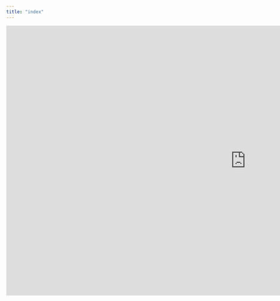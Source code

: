 ```yaml
---
title: "index"
---
```


<iframe width="1280" height="720" src="https://www.youtube.com/embed/Oy53FMAZiM4" frameborder="0" allow="accelerometer; autoplay; encrypted-media; gyroscope; picture-in-picture" allowfullscreen></iframe>